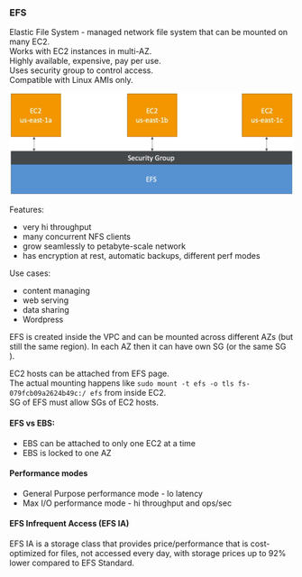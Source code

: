 ### EFS

Elastic File System - managed network file system that can be mounted on many EC2.\
Works with EC2 instances in multi-AZ.\
Highly available, expensive, pay per use.\
Uses security group to control access.\
Compatible with Linux AMIs only.

![EFS](EFS.png)

Features:
* very hi throughput
* many concurrent NFS clients
* grow seamlessly to petabyte-scale network
* has encryption at rest, automatic backups, different perf modes

Use cases:
* content managing
* web serving
* data sharing
* Wordpress

EFS is created inside the VPC and can be mounted across different AZs (but still the same region).
In each AZ then it can have own SG (or the same SG ).

EC2 hosts can be attached from EFS page.\
The actual mounting happens like `sudo mount -t efs -o tls fs-079fcb09a2624b49c:/ efs`
from inside EC2.\
SG of EFS must allow SGs of EC2 hosts.

#### EFS vs EBS:
* EBS can be attached to only one EC2 at a time
* EBS is locked to one AZ

#### Performance modes
* General Purpose performance mode - lo latency
* Max I/O performance mode - hi throughput and ops/sec

#### EFS Infrequent Access (EFS IA)
EFS IA is a storage class that provides price/performance that is cost-optimized for files, not accessed every day, with storage prices up to 92% lower compared to EFS Standard. 
